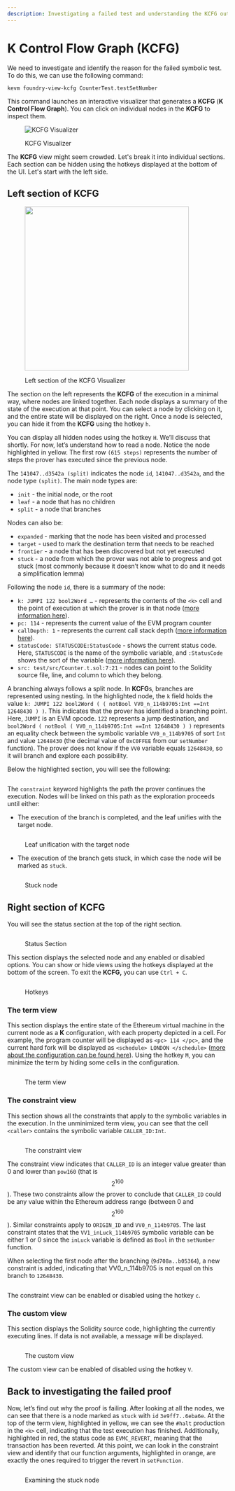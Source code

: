 ```yaml
---
description: Investigating a failed test and understanding the KCFG output
---
```


# K Control Flow Graph (KCFG)

We need to investigate and identify the reason for the failed symbolic test. To do this, we can use the following command:

```
kevm foundry-view-kcfg CounterTest.testSetNumber
```

This command launches an interactive visualizer that generates a **KCFG** (**K Control Flow Graph**). You can click on individual nodes in the **KCFG** to inspect them.

<figure><img src="../../.gitbook/assets/image (4).png" alt="KCFG Visualizer"><figcaption><p>KCFG Visualizer</p></figcaption></figure>

The **KCFG** view might seem crowded. Let's break it into individual sections. Each section can be hidden using the hotkeys displayed at the bottom of the UI. Let's start with the left side.

## Left section of KCFG

<figure><img src="../../.gitbook/assets/Screenshot 2023-05-12 at 09.59.18.png" alt="" width="375"><figcaption><p>Left section of the KCFG Visualizer</p></figcaption></figure>

The section on the left represents the **KCFG** of the execution in a minimal way, where nodes are linked together. Each node displays a summary of the state of the execution at that point. You can select a node by clicking on it, and the entire state will be displayed on the right. Once a node is selected, you can hide it from the **KCFG** using the hotkey `h`.

You can display all hidden nodes using the hotkey `H`. We’ll discuss that shortly. For now, let’s understand how to read a node. Notice the node highlighted in yellow. The first row `(615 steps)` represents the number of steps the prover has executed since the previous node.

The `141047..d3542a (split)` indicates the node `id`, `141047..d3542a`, and the node type `(split)`. The main node types are:

* `init` - the initial node, or the root
* `leaf` - a node that has no children
* `split` - a node that branches

Nodes can also be:

* `expanded` - marking that the node has been visited and processed
* `target` - used to mark the destination term that needs to be reached
* `frontier` - a node that has been discovered but not yet executed
* `stuck` - a node from which the prover was not able to progress and got stuck (most commonly because it doesn’t know what to do and it needs a simplification lemma)

Following the node `id`, there is a summary of the node:

* `k: JUMPI 122 bool2Word …` - represents the contents of the `<k>` cell and the point of execution at which the prover is in that node ([more information here](https://github.com/runtimeverification/evm-semantics/blob/master/include/kframework/evm.md#configuration)).
* `pc: 114` - represents the current value of the EVM program counter
* `callDepth: 1` - represents the current call stack depth ([more information here](https://docs.soliditylang.org/en/v0.8.17/security-considerations.html#call-stack-depth)).
* `statusCode: STATUSCODE:StatusCode` - shows the current status code. Here, `STATUSCODE` is the name of the symbolic variable, and `:StatusCode` shows the sort of the variable ([more information here](https://github.com/runtimeverification/evm-semantics/blob/master/include/kframework/network.md#evm-status-codes)).
* `src: test/src/Counter.t.sol:7:21` - nodes can point to the Solidity source file, line, and column to which they belong.

A branching always follows a split node. In **KCFG**s, branches are represented using nesting. In the highlighted node, the `k` field holds the value `k: JUMPI 122 bool2Word ( ( notBool VV0_n_114b9705:Int ==Int 12648430 ) )`. This indicates that the prover has identified a branching point. Here, `JUMPI` is an EVM opcode. `122` represents a jump destination, and `bool2Word ( notBool ( VV0_n_114b9705:Int ==Int 12648430 ) )` represents an equality check between the symbolic variable `VV0_n_114b9705` of sort `Int` and value `12648430` (the decimal value of `0xC0FFEE` from our `setNumber` function). The prover does not know if the `VV0` variable equals `12648430`, so it will branch and explore each possibility.

Below the highlighted section, you will see the following:

<figure><img src="../../.gitbook/assets/image (18).png" alt=""><figcaption></figcaption></figure>

The `constraint` keyword highlights the path the prover continues the execution. Nodes will be linked on this path as the exploration proceeds until either:

* The execution of the branch is completed, and the leaf unifies with the target node.

<figure><img src="../../.gitbook/assets/image (6).png" alt=""><figcaption><p>Leaf unification with the target node</p></figcaption></figure>

* The execution of the branch gets stuck, in which case the node will be marked as `stuck`.

<figure><img src="../../.gitbook/assets/image (9).png" alt=""><figcaption><p>Stuck node</p></figcaption></figure>

## Right section of KCFG

You will see the status section at the top of the right section.

<figure><img src="../../.gitbook/assets/image (8).png" alt=""><figcaption><p>Status Section</p></figcaption></figure>

This section displays the selected node and any enabled or disabled options. You can show or hide views using the hotkeys displayed at the bottom of the screen. To exit the **KCFG,** you can use `Ctrl + C`.

<figure><img src="../../.gitbook/assets/image (14).png" alt=""><figcaption><p>Hotkeys</p></figcaption></figure>

### **The term view**

This section displays the entire state of the Ethereum virtual machine in the current node as a **K** configuration, with each property depicted in a cell. For example, the program counter will be displayed as `<pc> 114 </pc>`, and the current hard fork will be displayed as `<schedule> LONDON </schedule>` ([more about the configuration can be found here](https://jellopaper.org/evm/#configuration)). Using the hotkey `M`, you can minimize the term by hiding some cells in the configuration.

<figure><img src="../../.gitbook/assets/image (15).png" alt=""><figcaption><p>The term view</p></figcaption></figure>

### The constraint view

This section shows all the constraints that apply to the symbolic variables in the execution. In the unminimized term view, you can see that the cell `<caller>` contains the symbolic variable `CALLER_ID:Int`.

<figure><img src="../../.gitbook/assets/Screenshot 2023-05-12 at 10.40.48.png" alt=""><figcaption><p>The constraint view</p></figcaption></figure>

The constraint view indicates that `CALLER_ID` is an integer value greater than 0 and lower than `pow160` (that is $$2^{160}$$). These two constraints allow the prover to conclude that `CALLER_ID` could be any value within the Ethereum address range (between 0 and $$2^{160}$$). Similar constraints apply to `ORIGIN_ID` and `VV0_n_114b9705`. The last constraint states that the `VV1_inLuck_114b9705` symbolic variable can be either 1 or 0 since the `inLuck` variable is defined as `Bool` in the `setNumber` function.

When selecting the first node after the branching (`9d708a..b05364`), a new constraint is added, indicating that VV0\_n\_114b9705 is not equal on this branch to `12648430`.

<figure><img src="../../.gitbook/assets/Screenshot 2023-05-12 at 10.46.08.png" alt=""><figcaption></figcaption></figure>

The constraint view can be enabled or disabled using the hotkey `c`.

### The custom view

This section displays the Solidity source code, highlighting the currently executing lines. If data is not available, a message will be displayed.

<figure><img src="../../.gitbook/assets/image (16).png" alt=""><figcaption><p>The custom view</p></figcaption></figure>

The custom view can be enabled of disabled using the hotkey `V`.

## Back to investigating the failed proof

Now, let’s find out why the proof is failing. After looking at all the nodes, we can see that there is a node marked as `stuck` with `id` `3e9ff7..6eba6e`. At the top of the term view, highlighted in yellow, we can see the `#halt` production in the `<k>` cell, indicating that the test execution has finished. Additionally, highlighted in red, the status code as `EVMC_REVERT`, meaning that the transaction has been reverted. At this point, we can look in the constraint view and identify that our function arguments, highlighted in orange, are exactly the ones required to trigger the revert in `setFunction`.

<figure><img src="../../.gitbook/assets/Screenshot 2023-05-12 at 10.50.33.png" alt=""><figcaption><p>Examining the stuck node</p></figcaption></figure>
